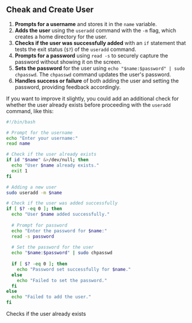 
## Cheak and Create User


1. **Prompts for a username** and stores it in the `name` variable.
2. **Adds the user** using the `useradd` command with the `-m` flag, which creates a home directory for the user.
3. **Checks if the user was successfully added** with an `if` statement that tests the exit status (`$?`) of the `useradd` command.
4. **Prompts for a password** using `read -s` to securely capture the password without showing it on the screen.
5. **Sets the password** for the user using `echo "$name:$password" | sudo chpasswd`. The `chpasswd` command updates the user's password.
6. **Handles success or failure** of both adding the user and setting the password, providing feedback accordingly.

If you want to improve it slightly, you could add an additional check for whether the user already exists before proceeding with the `useradd` command, like this:

```bash
#!/bin/bash

# Prompt for the username
echo "Enter your username:"
read name

# Check if the user already exists
if id "$name" &>/dev/null; then
  echo "User $name already exists."
  exit 1
fi

# Adding a new user
sudo useradd -m $name

# Check if the user was added successfully
if [ $? -eq 0 ]; then
  echo "User $name added successfully."
  
  # Prompt for password
  echo "Enter the password for $name:"
  read -s password
  
  # Set the password for the user
  echo "$name:$password" | sudo chpasswd
  
  if [ $? -eq 0 ]; then
    echo "Password set successfully for $name."
  else
    echo "Failed to set the password."
  fi
else
  echo "Failed to add the user."
fi
```

Checks if the user already exists